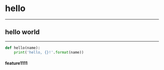 # hello
---
## hello world

---
```python
def hello(name):
    print('hello, {}!'.format(name))
```

#### feature1111